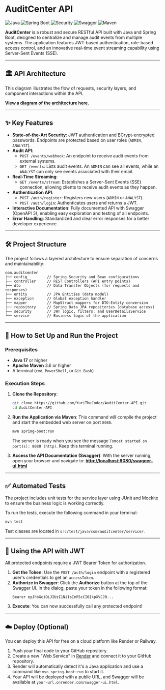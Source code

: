 # AuditCenter API

![Java](https://img.shields.io/badge/Java-17-blue)
![Spring Boot](https://img.shields.io/badge/Spring%20Boot-3.3.1-brightgreen)
![Security](https://img.shields.io/badge/Security-JWT%20&%20BCrypt-critical)
![Swagger](https://img.shields.io/badge/Swagger-OpenAPI%203-blueviolet)
![Maven](https://img.shields.io/badge/Build-Maven-orange)

**AuditCenter** is a robust and secure RESTful API built with Java and Spring Boot, designed to centralize and manage audit events from multiple systems. The application features JWT-based authentication, role-based access control, and an innovative real-time event streaming capability using Server-Sent Events (SSE).

---

## 🏛️ API Architecture

This diagram illustrates the flow of requests, security layers, and component interactions within the API.

[**View a diagram of the architecture here.**](https://ibb.co/BVYrXk4D)

---

## ✨ Key Features

- **State-of-the-Art Security**: JWT authentication and BCrypt-encrypted passwords. Endpoints are protected based on user roles (`ADMIN`, `ANALYST`).
- **Audit API**:
  - `POST /events/webhook`: An endpoint to receive audit events from external systems.
  - `GET /events`: Lists audit events. An `ADMIN` can see all events, while an `ANALYST` can only see events associated with their email.
- **Real-Time Streaming**:
  - `GET /events/stream`: Establishes a Server-Sent Events (SSE) connection, allowing clients to receive audit events as they happen.
- **Authentication API**:
  - `POST /auth/register`: Registers new users (`ADMIN` or `ANALYST`).
  - `POST /auth/login`: Authenticates users and returns a JWT.
- **Interactive Documentation**: Fully documented API with Swagger (OpenAPI 3), enabling easy exploration and testing of all endpoints.
- **Error Handling**: Standardized and clear error responses for a better developer experience.

---

## 🛠️ Project Structure

The project follows a layered architecture to ensure separation of concerns and maintainability:

```
com.auditcenter
├── config         // Spring Security and Bean configurations
├── controller     // REST Controllers (API entry points)
├── dto            // Data Transfer Objects (for requests and responses)
├── entity         // JPA Entities (data model)
├── exception      // Global exception handler
├── mapper         // MapStruct mappers for DTO-Entity conversion
├── repository     // Spring Data JPA repositories (database access)
├── security       // JWT logic, filters, and UserDetailsService
└── service        // Business logic of the application
```

---

## 🚀 How to Set Up and Run the Project

### Prerequisites
- **Java 17** or higher
- **Apache Maven** 3.6 or higher
- A terminal (`cmd`, `PowerShell`, or `Git Bash`)

### Execution Steps

1.  **Clone the Repository**:
    ```bash
    git clone https://github.com/YuriTheCoder/AuditCenter-API.git
    cd AuditCenter-API
    ```

2.  **Run the Application via Maven**:
    This command will compile the project and start the embedded web server on port `8080`.
    ```bash
    mvn spring-boot:run
    ```
    The server is ready when you see the message `Tomcat started on port(s): 8080 (http)`. Keep this terminal running.

3.  **Access the API Documentation (Swagger)**:
    With the server running, open your browser and navigate to:
    [**http://localhost:8080/swagger-ui.html**](http://localhost:8080/swagger-ui.html)

---

## ✅ Automated Tests

The project includes unit tests for the service layer using JUnit and Mockito to ensure the business logic is working correctly.

To run the tests, execute the following command in your terminal:
```bash
mvn test
```
Test classes are located in `src/test/java/com/auditcenter/service/`.

---

## 🔐 Using the API with JWT

All protected endpoints require a JWT Bearer Token for authorization.

1.  **Get the Token**: Use the `POST /auth/login` endpoint with a registered user's credentials to get an `accessToken`.
2.  **Authorize in Swagger**: Click the **Authorize** button at the top of the Swagger UI. In the dialog, paste your token in the following format:
    ```
    Bearer eyJhbGciOiJIUzI1NiIsInR5cCI6IkpXVCJ9...
    ```
3.  **Execute**: You can now successfully call any protected endpoint!

---

## ☁️ Deploy (Optional)

You can deploy this API for free on a cloud platform like Render or Railway.

1.  Push your final code to your GitHub repository.
2.  Create a new "Web Service" in [Render](https://render.com) and connect it to your GitHub repository.
3.  Render will automatically detect it's a Java application and use a command like `mvn spring-boot:run` to start it.
4.  Your API will be deployed with a public URL, and Swagger will be available at `your-url.onrender.com/swagger-ui.html`. 
